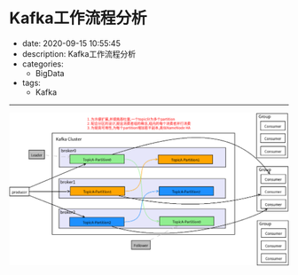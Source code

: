 #   Kafka工作流程分析
+ date: 2020-09-15 10:55:45
+ description: Kafka工作流程分析
+ categories:
  - BigData
+ tags:
  - Kafka
---
![](../images/2020/09/20200914110559.png)

